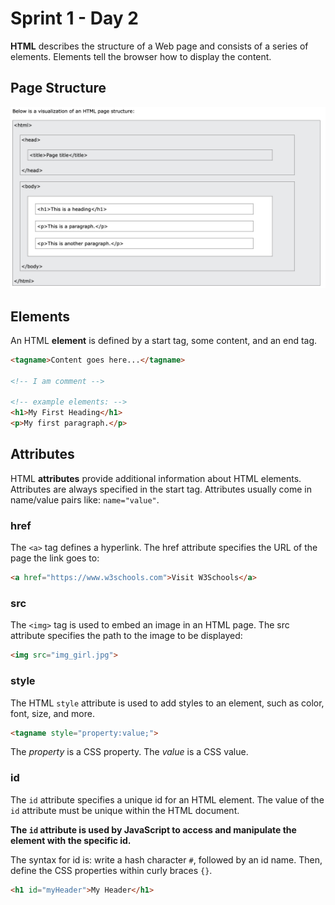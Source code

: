# Sprint 1 - Day 2

**HTML** describes the structure of a Web page and consists of a series of elements. Elements tell the browser how to display the content.

## Page Structure

![page structure](./assets/images/html-page-structure.png)

## Elements

An HTML **element** is defined by a start tag, some content, and an end tag.

```html
<tagname>Content goes here...</tagname>

<!-- I am comment -->

<!-- example elements: -->
<h1>My First Heading</h1>
<p>My first paragraph.</p>
```

## Attributes

HTML **attributes** provide additional information about HTML elements. Attributes are always specified in the start tag. Attributes usually come in name/value pairs like: `name="value"`.

### href

The `<a>` tag defines a hyperlink. The href attribute specifies the URL of the page the link goes to:

```html
<a href="https://www.w3schools.com">Visit W3Schools</a>
```

### src

The `<img>` tag is used to embed an image in an HTML page. The src attribute specifies the path to the image to be displayed:

```html
<img src="img_girl.jpg">
```

### style

The HTML `style` attribute is used to add styles to an element, such as color, font, size, and more.

```html
<tagname style="property:value;">
```

The _property_ is a CSS property. The _value_ is a CSS value.

### id

The `id` attribute specifies a unique id for an HTML element. The value of the `id` attribute must be unique within the HTML document.

**The `id` attribute is used by JavaScript to access and manipulate the element with the specific id.**

The syntax for id is: write a hash character `#`, followed by an id name. Then, define the CSS properties within curly braces `{}`.

```html
<h1 id="myHeader">My Header</h1>
```

